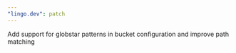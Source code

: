 ```yaml
---
"lingo.dev": patch
---
```


Add support for globstar patterns in bucket configuration and improve path matching